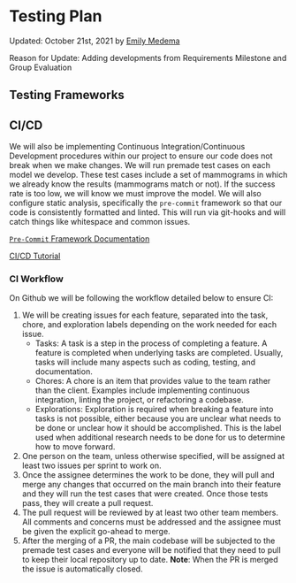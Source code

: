 # Testing Plan

Updated: October 21st, 2021 by [Emily Medema](https://github.com/emedema)

Reason for Update: Adding developments from Requirements Milestone and Group Evaluation

## Testing Frameworks



## CI/CD

We will also be implementing Continuous Integration/Continuous Development procedures within our project to ensure our code does not break when we make changes. We will run premade test cases on each model we develop. These test cases include a set of mammograms in which we already know the results (mammograms match or not). If the success rate is too low, we will know we must improve the model. We will also configure static analysis, specifically the `pre-commit` framework so that our code is consistently formatted and linted. This will run via git-hooks and will catch things like whitespace and common issues.

[`Pre-Commit` Framework Documentation](https://pre-commit.com/#cli)

[CI/CD Tutorial](https://towardsdatascience.com/ci-cd-by-example-in-python-46f1533cb09d)

### CI Workflow
On Github we will be following the workflow detailed below to ensure CI:
1. We will be creating issues for each feature, separated into the task, chore, and exploration labels depending on the work needed for each issue. 
    - Tasks: A task is a step in the process of completing a feature. A feature is completed when underlying tasks are completed. Usually, tasks will include many aspects such as coding, testing, and documentation.
    - Chores: A chore is an item that provides value to the team rather than the client. Examples include implementing continuous integration, linting the project, or refactoring a codebase.
    - Explorations: Exploration is required when breaking a feature into tasks is not possible, either because you are unclear what needs to be done or unclear how it should be accomplished. This is the label used when additional research needs to be done for us to determine how to move forward.
2. One person on the team, unless otherwise specified, will be assigned at least two issues per sprint to work on. 
3. Once the assignee determines the work to be done, they will pull and merge any changes that occurred on the main branch into their feature and they will run the test cases that were created. Once those tests pass, they will create a pull request.
4. The pull request will be reviewed by at least two other team members. All comments and concerns must be addressed and the assignee must be given the explicit go-ahead to merge. 
5. After the merging of a PR, the main codebase will be subjected to the premade test cases and everyone will be notified that they need to pull to keep their local repository up to date. **Note**: When the PR is merged the issue is automatically closed.
